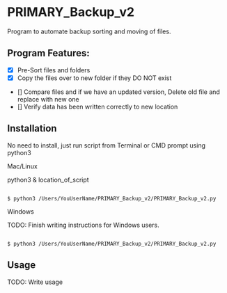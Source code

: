 # PRIMARY_Backup_v2

Program to automate backup sorting and moving of files.

## Program Features:
- [x] Pre-Sort files and folders
- [x] Copy the files over to new folder if they DO NOT exist
- [] Compare files and if we have an updated version, Delete old file and replace with new one
- [] Verify data has been written correctly to new location

## Installation

No need to install, just run script from Terminal or CMD prompt using python3

Mac/Linux

python3 & location_of_script

```

$ python3 /Users/YouUserName/PRIMARY_Backup_v2/PRIMARY_Backup_v2.py

```

Windows 

TODO: Finish writing instructions for Windows users.

```

$ python3 /Users/YouUserName/PRIMARY_Backup_v2/PRIMARY_Backup_v2.py

```

## Usage

TODO: Write usage
 
